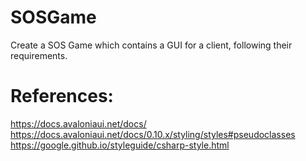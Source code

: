 # SOSGame
 Create a SOS Game which contains a GUI for a client, following their requirements. 



# References: 
 https://docs.avaloniaui.net/docs/
 https://docs.avaloniaui.net/docs/0.10.x/styling/styles#pseudoclasses
 https://google.github.io/styleguide/csharp-style.html
